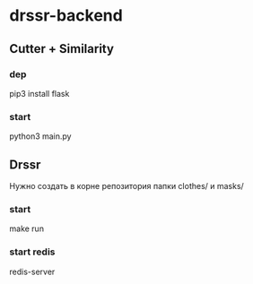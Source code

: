 # drssr-backend

## Cutter + Similarity
### dep
pip3 install flask
### start
python3 main.py

## Drssr

Нужно создать в корне репозитория папки clothes/ и masks/

### start
make run

### start redis
redis-server
